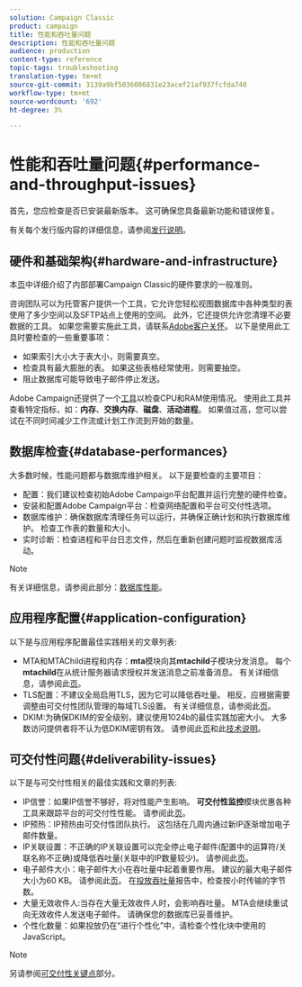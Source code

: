 ```yaml
---
solution: Campaign Classic
product: campaign
title: 性能和吞吐量问题
description: 性能和吞吐量问题
audience: production
content-type: reference
topic-tags: troubleshooting
translation-type: tm+mt
source-git-commit: 3139a9bf5036086831e23acef21af937fcfda740
workflow-type: tm+mt
source-wordcount: '692'
ht-degree: 3%

---
```



# 性能和吞吐量问题{#performance-and-throughput-issues}

首先，您应检查是否已安装最新版本。 这可确保您具备最新功能和错误修复。

有关每个发行版内容的详细信息，请参阅[发行说明](../../rn/using/latest-release.md)。

## 硬件和基础架构{#hardware-and-infrastructure}

本[页](https://helpx.adobe.com/cn/campaign/kb/hardware-sizing-guide.html)中详细介绍了内部部署Campaign Classic的硬件要求的一般准则。

咨询团队可以为托管客户提供一个工具，它允许您轻松视图数据库中各种类型的表使用了多少空间以及SFTP站点上使用的空间。 此外，它还提供允许您清理不必要数据的工具。 如果您需要实施此工具，请联系[Adobe客户关怀](https://helpx.adobe.com/enterprise/admin-guide.html/enterprise/using/support-for-experience-cloud.ug.html)。 以下是使用此工具时要检查的一些重要事项：

* 如果索引大小大于表大小，则需要真空。
* 检查具有最大膨胀的表。 如果这些表格经常使用，则需要抽空。
* 阻止数据库可能导致电子邮件停止发送。

Adobe Campaign还提供了一个[工具](../../production/using/monitoring-processes.md#manual-monitoring)以检查CPU和RAM使用情况。 使用此工具并查看特定指标，如：**内存**、**交换内存**、**磁盘**、**活动进程**。 如果值过高，您可以尝试在不同时间减少工作流或计划工作流到开始的数量。

## 数据库检查{#database-performances}

大多数时候，性能问题都与数据库维护相关。 以下是要检查的主要项目：

* 配置：我们建议检查初始Adobe Campaign平台配置并运行完整的硬件检查。
* 安装和配置Adobe Campaign平台：检查网络配置和平台可交付性选项。
* 数据库维护：确保数据库清理任务可以运行，并确保正确计划和执行数据库维护。 检查工作表的数量和大小。
* 实时诊断：检查进程和平台日志文件，然后在重新创建问题时监视数据库活动。

>[!NOTE]
>
>有关详细信息，请参阅此部分：[数据库性能](../../production/using/database-performances.md)。

## 应用程序配置{#application-configuration}

以下是与应用程序配置最佳实践相关的文章列表:

* MTA和MTAChild进程和内存：**mta**&#x200B;模块向其&#x200B;**mtachild**&#x200B;子模块分发消息。 每个&#x200B;**mtachild**&#x200B;在从统计服务器请求授权并发送消息之前准备消息。 有关详细信息，请参阅此[页](../../installation/using/email-deliverability.md)。
* TLS配置：不建议全局启用TLS，因为它可以降低吞吐量。 相反，应根据需要调整由可交付性团队管理的每域TLS设置。 有关详细信息，请参阅此[页](../../installation/using/email-deliverability.md#mx-configuration)。
* DKIM:为确保DKIM的安全级别，建议使用1024b的最佳实践加密大小。 大多数访问提供者将不认为低DKIM密钥有效。 请参阅此[页](../../delivery/using/technical-recommendations.md#dkim)和此[技术说明](https://helpx.adobe.com/cn/campaign/kb/domain-name-delegation.html)。

## 可交付性问题{#deliverability-issues}

以下是与可交付性相关的最佳实践和文章的列表:

* IP信誉：如果IP信誉不够好，将对性能产生影响。 **可交付性监控**&#x200B;模块优惠各种工具来跟踪平台的可交付性性能。 请参阅此[页](../../delivery/using/monitoring-deliverability.md)。
* IP预热：IP预热由可交付性团队执行。 这包括在几周内通过新IP逐渐增加电子邮件数量。
* IP关联设置：不正确的IP关联设置可以完全停止电子邮件(配置中的运算符/关联名称不正确)或降低吞吐量(关联中的IP数量较少)。 请参阅此[页](../../installation/using/email-deliverability.md#list-of-ip-addresses-to-use)。
* 电子邮件大小：电子邮件大小在吞吐量中起着重要作用。 建议的最大电子邮件大小为60 KB。 请参阅此[页](https://helpx.adobe.com/legal/product-descriptions/campaign.html)。 在[投放吞吐量](../../reporting/using/global-reports.md#delivery-throughput)报告中，检查按小时传输的字节数。
* 大量无效收件人:当存在大量无效收件人时，会影响吞吐量。 MTA会继续重试向无效收件人发送电子邮件。 请确保您的数据库已妥善维护。
* 个性化数量：如果投放仍在“进行个性化”中，请检查个性化块中使用的JavaScript。

>[!NOTE]
>
>另请参阅[可交付性关键点](../../delivery/using/deliverability-key-points.md)部分。
